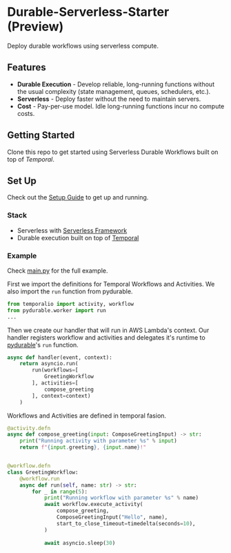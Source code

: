 # Durable-Serverless-Starter (Preview)
Deploy durable workflows using serverless compute.
## Features
- **Durable Execution** - Develop reliable, long-running functions without the usual complexity (state management, queues, schedulers, etc.).
- **Serverless** - Deploy faster without the need to maintain servers.
- **Cost** - Pay-per-use model. Idle long-running functions incur no compute costs.

## Getting Started
Clone this repo to get started using Serverless Durable Workflows built on top of *Temporal*.

## Set Up
Check out the [Setup Guide](./SETUP.md) to get up and running.

### Stack
- Serverless with [Serverless Framework](https://www.serverless.com/)
- Durable execution built on top of [Temporal](https://temporal.io/)

### Example
Check [main.py](./main.py) for the full example.

First we import the definitions for Temporal Workflows and Activities. We also import the `run` function from pydurable.
```python
from temporalio import activity, workflow
from pydurable.worker import run
...
```
Then we create our handler that will run in AWS Lambda's context. Our handler registers workflow and activities and delegates it's runtime to [pydurable](https://pypi.org/project/pydurable/)'s `run` function.
```python
async def handler(event, context):
    return asyncio.run(
        run(workflows=[
            GreetingWorkflow
        ], activities=[
            compose_greeting
        ], context=context)
    )
```
Workflows and Activities are defined in temporal fasion.

```python
@activity.defn
async def compose_greeting(input: ComposeGreetingInput) -> str:
    print("Running activity with parameter %s" % input)
    return f"{input.greeting}, {input.name}!"


@workflow.defn
class GreetingWorkflow:
    @workflow.run
    async def run(self, name: str) -> str:
        for _ in range(5):
            print("Running workflow with parameter %s" % name)
            await workflow.execute_activity(
                compose_greeting,
                ComposeGreetingInput("Hello", name),
                start_to_close_timeout=timedelta(seconds=10),
            )
        
            await asyncio.sleep(30)
```